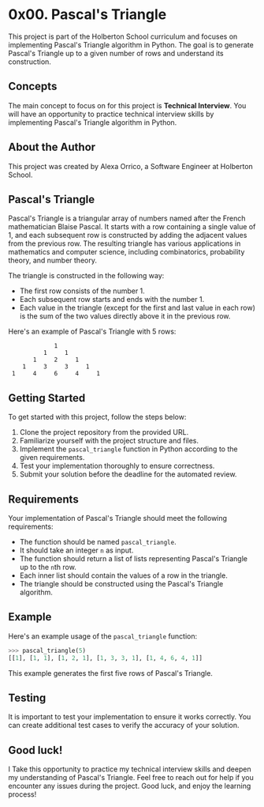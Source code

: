 # 0x00. Pascal's Triangle

This project is part of the Holberton School curriculum and focuses on implementing Pascal's Triangle algorithm in Python. The goal is to generate Pascal's Triangle up to a given number of rows and understand its construction.

## Concepts

The main concept to focus on for this project is **Technical Interview**. You will have an opportunity to practice technical interview skills by implementing Pascal's Triangle algorithm in Python.

## About the Author

This project was created by Alexa Orrico, a Software Engineer at Holberton School. 

## Pascal's Triangle

Pascal's Triangle is a triangular array of numbers named after the French mathematician Blaise Pascal. It starts with a row containing a single value of 1, and each subsequent row is constructed by adding the adjacent values from the previous row. The resulting triangle has various applications in mathematics and computer science, including combinatorics, probability theory, and number theory.

The triangle is constructed in the following way:

- The first row consists of the number 1.
- Each subsequent row starts and ends with the number 1.
- Each value in the triangle (except for the first and last value in each row) is the sum of the two values directly above it in the previous row.

Here's an example of Pascal's Triangle with 5 rows:

```
             1
          1     1
       1     2     1
    1     3     3     1
 1     4     6     4     1
```

## Getting Started

To get started with this project, follow the steps below:

1. Clone the project repository from the provided URL.
2. Familiarize yourself with the project structure and files.
3. Implement the `pascal_triangle` function in Python according to the given requirements.
4. Test your implementation thoroughly to ensure correctness.
5. Submit your solution before the deadline for the automated review.

## Requirements

Your implementation of Pascal's Triangle should meet the following requirements:

- The function should be named `pascal_triangle`.
- It should take an integer `n` as input.
- The function should return a list of lists representing Pascal's Triangle up to the `n`th row.
- Each inner list should contain the values of a row in the triangle.
- The triangle should be constructed using the Pascal's Triangle algorithm.

## Example

Here's an example usage of the `pascal_triangle` function:

```python
>>> pascal_triangle(5)
[[1], [1, 1], [1, 2, 1], [1, 3, 3, 1], [1, 4, 6, 4, 1]]
```

This example generates the first five rows of Pascal's Triangle.

## Testing

It is important to test your implementation to ensure it works correctly. You can create additional test cases to verify the accuracy of your solution.

## Good luck!

I Take this opportunity to practice my technical interview skills and deepen my understanding of Pascal's Triangle. Feel free to reach out for help if you encounter any issues during the project. Good luck, and enjoy the learning process!
